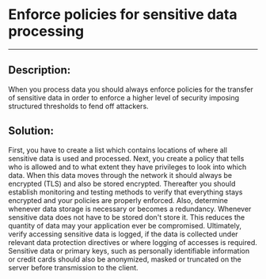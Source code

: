 # Enforce policies for sensitive data processing
-------

## Description:

When you process data you should always enforce policies for the transfer of sensitive data in order to enforce a higher level of security imposing structured thresholds to fend off attackers.

## Solution:

First, you have to create a list which contains locations of where all sensitive data is used and processed. Next, you create a policy that tells who is allowed and to what extent they have privileges to look into which data. When this data moves through the network it should always be encrypted (TLS) and also be stored encrypted. Thereafter you should establish monitoring and testing methods to verify that everything stays encrypted and your policies are properly enforced.
Also, determine whenever data storage is necessary or becomes a redundancy. Whenever sensitive data does not have to be stored don't store it. This reduces the quantity of data may your application ever be compromised.
Ultimately, verify accessing sensitive data is logged, if the data is collected under relevant data protection directives or where logging of accesses is required.
Sensitive data or primary keys, such as personally identifiable information or credit cards should also be anonymized, masked or truncated on the server before transmission to the client.

